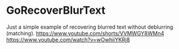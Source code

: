 # GoRecoverBlurText
Just a simple example of recovering blurred text without deblurring (matching).
https://www.youtube.com/shorts/VVMWGY8WMn4
https://www.youtube.com/watch?v=wOwhiiYKRj8
